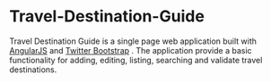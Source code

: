 Travel-Destination-Guide
========================

Travel Destination Guide is a single page web application built with [AngularJS](https://angularjs.org/) and [Twitter Bootstrap](http://getbootstrap.com/) . The application provide a basic functionality for adding, editing, listing, searching and validate travel destinations.

